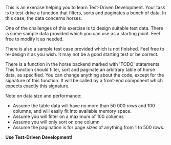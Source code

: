 
This is an exercise helping you to learn Test-Driven Development. Your task is to test-drive a function that filters, sorts and paginates a bunch of data. In this case, the data concerns horses.

One of the challenges of this exercise is to design suitable test data. There is some sample data provided which you can use as a starting point. Feel free to modify it as needed.

There is also a sample test case provided which is not finished. Feel free to re-design it as you wish. It may not be a good starting test or be correct.

There is a function in the horse backend marked with 'TODO' statements. This function should filter, sort and paginate an arbitrary table of horse data, as specified. You can change anything about the code, except for the signature of this function. It will be called by a front-end component which expects exactly this signature.

Note on data size and performance:

* Assume the table data will have no more than 50 000 rows and 100 columns, and will easily fit into available memory space.
* Assume you will filter on a maximum of 100 columns
* Assume you will only sort on one column
* Assume the pagination is for page sizes of anything from 1 to 500 rows.

**Use Test-Driven Development!**